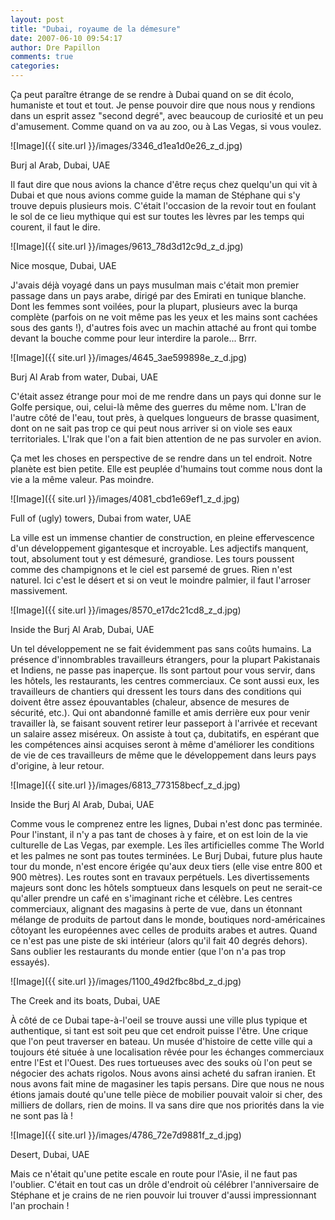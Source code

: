 ```yaml
---
layout: post
title: "Dubai, royaume de la démesure"
date: 2007-06-10 09:54:17
author: Dre Papillon
comments: true
categories: 
---
```



Ça peut paraître étrange de se rendre à Dubai quand on se dit écolo, humaniste et tout et tout. Je pense pouvoir dire que nous nous y rendions dans un esprit assez "second degré", avec beaucoup de curiosité et un peu d'amusement. Comme quand on va au zoo, ou à Las Vegas, si vous voulez.


![Image]({{ site.url }}/images/3346_d1ea1d0e26_z_d.jpg)
<div class="photoattrib">Burj al Arab, Dubai, UAE</div>



Il faut dire que nous avions la chance d'être reçus chez quelqu'un qui vit à Dubai et que nous avions comme guide la maman de Stéphane qui s'y trouve depuis plusieurs mois. C'était l'occasion de la revoir tout en foulant le sol de ce lieu mythique qui est sur toutes les lèvres par les temps qui courent, il faut le dire.


![Image]({{ site.url }}/images/9613_78d3d12c9d_z_d.jpg)
<div class="photoattrib">Nice mosque, Dubai, UAE</div>



J'avais déjà voyagé dans un pays musulman mais c'était mon premier passage dans un pays arabe, dirigé par des Emirati en tunique blanche. Dont les femmes sont voilées, pour la plupart, plusieurs avec la burqa complète (parfois on ne voit même pas les yeux et les mains sont cachées sous des gants !), d'autres fois avec un machin attaché au front qui tombe devant la bouche comme pour leur interdire la parole... Brrr.


![Image]({{ site.url }}/images/4645_3ae599898e_z_d.jpg)
<div class="photoattrib">Burj Al Arab from water, Dubai, UAE</div>



C'était assez étrange pour moi de me rendre dans un pays qui donne sur le Golfe persique, oui, celui-là même des guerres du même nom. L'Iran de l'autre côté de l'eau, tout près, à quelques longueurs de brasse quasiment, dont on ne sait pas trop ce qui peut nous arriver si on viole ses eaux territoriales. L'Irak que l'on a fait bien attention de ne pas survoler en avion.

Ça met les choses en perspective de se rendre dans un tel endroit. Notre planète est bien petite. Elle est peuplée d'humains tout comme nous dont la vie a la même valeur. Pas moindre.


![Image]({{ site.url }}/images/4081_cbd1e69ef1_z_d.jpg)
<div class="photoattrib">Full of (ugly) towers, Dubai from water, UAE</div>



La ville est un immense chantier de construction, en pleine effervescence d'un développement gigantesque et incroyable. Les adjectifs manquent, tout, absolument tout y est démesuré, grandiose. Les tours poussent comme des champignons et le ciel est parsemé de grues. Rien n'est naturel. Ici c'est le désert et si on veut le moindre palmier, il faut l'arroser massivement.


![Image]({{ site.url }}/images/8570_e17dc21cd8_z_d.jpg)
<div class="photoattrib">Inside the Burj Al Arab, Dubai, UAE</div>



Un tel développement ne se fait évidemment pas sans coûts humains. La présence d'innombrables travailleurs étrangers, pour la plupart Pakistanais et Indiens, ne passe pas inaperçue. Ils sont partout pour vous servir, dans les hôtels, les restaurants, les centres commerciaux. Ce sont aussi eux, les travailleurs de chantiers qui dressent les tours dans des conditions qui doivent être assez épouvantables (chaleur, absence de mesures de sécurité, etc.). Qui ont abandonné famille et amis derrière eux pour venir travailler là, se faisant souvent retirer leur passeport à l'arrivée et recevant un salaire assez miséreux. On assiste à tout ça, dubitatifs, en espérant que les compétences ainsi acquises seront à même d'améliorer les conditions de vie de ces travailleurs de même que le développement dans leurs pays d'origine, à leur retour.


![Image]({{ site.url }}/images/6813_773158becf_z_d.jpg)
<div class="photoattrib">Inside the Burj Al Arab, Dubai, UAE</div>



Comme vous le comprenez entre les lignes, Dubai n'est donc pas terminée. Pour l'instant, il n'y a pas tant de choses à y faire, et on est loin de la vie culturelle de Las Vegas, par exemple. Les îles artificielles comme The World et les palmes ne sont pas toutes terminées. Le Burj Dubai, future plus haute tour du monde, n'est encore érigée qu'aux deux tiers (elle vise entre 800 et 900 mètres). Les routes sont en travaux perpétuels. Les divertissements majeurs sont donc les hôtels somptueux dans lesquels on peut ne serait-ce qu'aller prendre un café en s'imaginant riche et célèbre. Les centres commerciaux, alignant des magasins à perte de vue, dans un étonnant mélange de produits de partout dans le monde, boutiques nord-américaines côtoyant les européennes avec celles de produits arabes et autres. Quand ce n'est pas une piste de ski intérieur (alors qu'il fait 40 degrés dehors). Sans oublier les restaurants du monde entier (que l'on n'a pas trop essayés).


![Image]({{ site.url }}/images/1100_49d2fbc8bd_z_d.jpg)
<div class="photoattrib">The Creek and its boats, Dubai, UAE</div>



À côté de ce Dubai tape-à-l'oeil se trouve aussi une ville plus typique et authentique, si tant est soit peu que cet endroit puisse l'être. Une crique que l'on peut traverser en bateau. Un musée d'histoire de cette ville qui a toujours été située à une localisation rêvée pour les échanges commerciaux entre l'Est et l'Ouest. Des rues tortueuses avec des souks où l'on peut se négocier des achats rigolos. Nous avons ainsi acheté du safran iranien. Et nous avons fait mine de magasiner les tapis persans. Dire que nous ne nous étions jamais douté qu'une telle pièce de mobilier pouvait valoir si cher, des milliers de dollars, rien de moins. Il va sans dire que nos priorités dans la vie ne sont pas là !


![Image]({{ site.url }}/images/4786_72e7d9881f_z_d.jpg)
<div class="photoattrib">Desert, Dubai, UAE</div>



Mais ce n'était qu'une petite escale en route pour l'Asie, il ne faut pas l'oublier. C'était en tout cas un drôle d'endroit où célébrer l'anniversaire de Stéphane et je crains de ne rien pouvoir lui trouver d'aussi impressionnant l'an prochain !